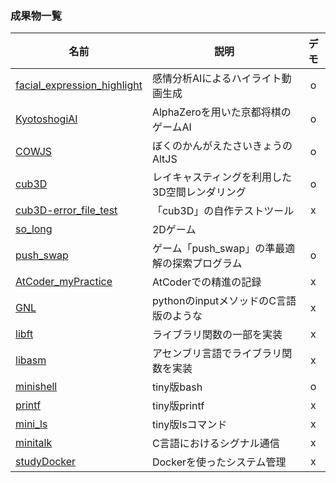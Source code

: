 ### 成果物一覧

| 名前 | 説明 | デモ |
| ---- | ---- | :----: |
| [facial_expression_highlight](https://github.com/king-of-hackathon/facial_expression_highlight) | 感情分析AIによるハイライト動画生成 | o |
| [KyotoshogiAI](https://github.com/RIshimoto/KyotoshogiAI) | AlphaZeroを用いた京都将棋のゲームAI | o |
| [COWJS](https://github.com/RIshimoto/COWJS) | ぼくのかんがえたさいきょうのAltJS | o |
| [cub3D](https://github.com/RIshimoto/cub3D) | レイキャスティングを利用した3D空間レンダリング | o |
| [cub3D-error_file_test](https://github.com/RIshimoto/cub3D-error_file_test) | 「cub3D」の自作テストツール | x |
| [so_long](https://github.com/RIshimoto/so_long) | 2Dゲーム |  |
| [push_swap](https://github.com/RIshimoto/push_swap) | ゲーム「push_swap」の準最適解の探索プログラム | o |
| [AtCoder_myPractice](https://github.com/RIshimoto/AtCoder_myPractice) | AtCoderでの精進の記録 | x |
| [GNL](https://github.com/RIshimoto/GNL) | pythonのinputメソッドのC言語版のような | x |
| [libft](https://github.com/RIshimoto/libft) | ライブラリ関数の一部を実装 | x |
| [libasm](https://github.com/RIshimoto/libasm) | アセンブリ言語でライブラリ関数を実装 | x |
| [minishell](https://github.com/RIshimoto/minishell) |  tiny版bash | o |
| [printf](https://github.com/RIshimoto/printf) | tiny版printf | x |
| [mini_ls](https://github.com/RIshimoto/mini_ls) | tiny版lsコマンド | x |
| [minitalk](https://github.com/RIshimoto/minitalk) | C言語におけるシグナル通信 | x |
| [studyDocker](https://github.com/RIshimoto/StudyDocker) | Dockerを使ったシステム管理 | x |

